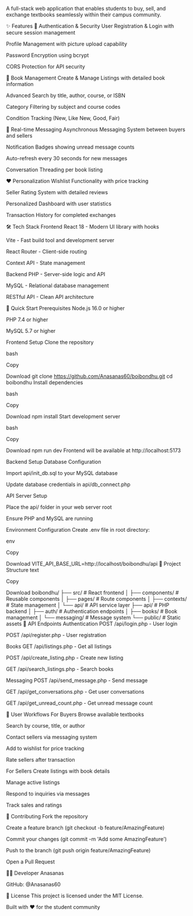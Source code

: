 A full-stack web application that enables students to buy, sell, and exchange textbooks seamlessly within their campus community.

✨ Features
🔐 Authentication & Security
User Registration & Login with secure session management

Profile Management with picture upload capability

Password Encryption using bcrypt

CORS Protection for API security

📖 Book Management
Create & Manage Listings with detailed book information

Advanced Search by title, author, course, or ISBN

Category Filtering by subject and course codes

Condition Tracking (New, Like New, Good, Fair)

💬 Real-time Messaging
Asynchronous Messaging System between buyers and sellers

Notification Badges showing unread message counts

Auto-refresh every 30 seconds for new messages

Conversation Threading per book listing

❤️ Personalization
Wishlist Functionality with price tracking

Seller Rating System with detailed reviews

Personalized Dashboard with user statistics

Transaction History for completed exchanges

🛠️ Tech Stack
Frontend
React 18 - Modern UI library with hooks

Vite - Fast build tool and development server

React Router - Client-side routing

Context API - State management

Backend
PHP - Server-side logic and API

MySQL - Relational database management

RESTful API - Clean API architecture

🚀 Quick Start
Prerequisites
Node.js 16.0 or higher

PHP 7.4 or higher

MySQL 5.7 or higher

Frontend Setup
Clone the repository

bash

Copy

Download
git clone https://github.com/Anasanas60/boibondhu.git
cd boibondhu
Install dependencies

bash

Copy

Download
npm install
Start development server

bash

Copy

Download
npm run dev
Frontend will be available at http://localhost:5173

Backend Setup
Database Configuration

Import api/init_db.sql to your MySQL database

Update database credentials in api/db_connect.php

API Server Setup

Place the api/ folder in your web server root

Ensure PHP and MySQL are running

Environment Configuration
Create .env file in root directory:

env

Copy

Download
VITE_API_BASE_URL=http://localhost/boibondhu/api
📁 Project Structure
text

Copy

Download
boibondhu/
├── src/                 # React frontend
│   ├── components/     # Reusable components
│   ├── pages/         # Route components
│   ├── contexts/      # State management
│   └── api/          # API service layer
├── api/               # PHP backend
│   ├── auth/         # Authentication endpoints
│   ├── books/        # Book management
│   └── messaging/    # Message system
└── public/           # Static assets
🔧 API Endpoints
Authentication
POST /api/login.php - User login

POST /api/register.php - User registration

Books
GET /api/listings.php - Get all listings

POST /api/create_listing.php - Create new listing

GET /api/search_listings.php - Search books

Messaging
POST /api/send_message.php - Send message

GET /api/get_conversations.php - Get user conversations

GET /api/get_unread_count.php - Get unread message count

👥 User Workflows
For Buyers
Browse available textbooks

Search by course, title, or author

Contact sellers via messaging system

Add to wishlist for price tracking

Rate sellers after transaction

For Sellers
Create listings with book details

Manage active listings

Respond to inquiries via messages

Track sales and ratings

🤝 Contributing
Fork the repository

Create a feature branch (git checkout -b feature/AmazingFeature)

Commit your changes (git commit -m 'Add some AmazingFeature')

Push to the branch (git push origin feature/AmazingFeature)

Open a Pull Request

👨‍💻 Developer
Anasanas

GitHub: @Anasanas60

📄 License
This project is licensed under the MIT License.

Built with ❤️ for the student community
